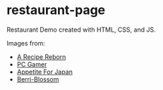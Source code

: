 # restaurant-page

Restaurant Demo created with HTML, CSS, and JS.

Images from:

* [A Recipe Reborn](https://www.arecipereborn.com/ "A Recipe Reborn")
* [PC Gamer](https://www.pcgamer.com/final-fantasy-14-players-cant-decide-how-to-eat-an-egg/ "PC Gamer")
* [Appetite For Japan](https://appetiteforjapan.com/2015/05/23/eorzea/ "Appetite for Japan")
* [Berri-Blossom](https://www.deviantart.com/berri-blossom/art/Baby-Behemoth-393883891 "Berri-Blossom")
